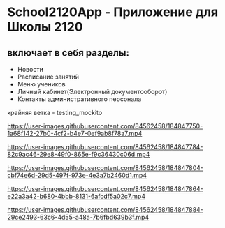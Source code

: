 # School2120App - Приложение для Школы 2120
## включает в себя разделы: 
+ Новости
+ Расписание занятий
+ Меню учеников
+ Личный кабинет(Электронный документооборот)
+ Контакты административного персонала

крайняя ветка - testing_mockito



https://user-images.githubusercontent.com/84562458/184847750-1a68f142-27b0-4cf2-b4e7-0ef9ab8f78a7.mp4



https://user-images.githubusercontent.com/84562458/184847784-82c9ac46-29e8-49f0-865e-f9c36430c06d.mp4



https://user-images.githubusercontent.com/84562458/184847804-cbf74e6d-29d5-497f-973e-4e3a7b2460d1.mp4



https://user-images.githubusercontent.com/84562458/184847864-e22a3a42-b680-4bbb-8131-6afcdf5a02c7.mp4



https://user-images.githubusercontent.com/84562458/184847884-29ce2493-63c6-4d55-a48a-7b6fbd639b3f.mp4

